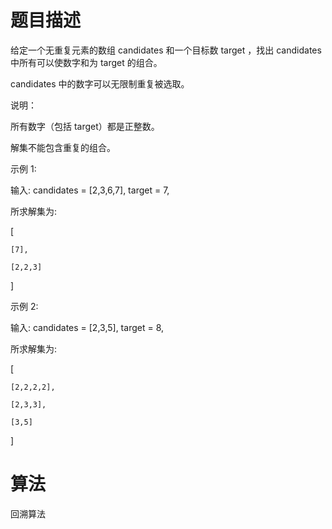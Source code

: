 # 题目描述
给定一个无重复元素的数组 candidates 和一个目标数 target ，找出 candidates 中所有可以使数字和为 target 的组合。

candidates 中的数字可以无限制重复被选取。

说明：

所有数字（包括 target）都是正整数。

解集不能包含重复的组合。 

示例 1:

输入: candidates = [2,3,6,7], target = 7,

所求解集为:

[

    [7],

    [2,2,3]

]

示例 2:

输入: candidates = [2,3,5], target = 8,

所求解集为:

[

    [2,2,2,2],

    [2,3,3],

    [3,5]

]

# 算法
回溯算法
